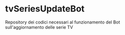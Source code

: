 # tvSeriesUpdateBot
Repository dei codici necessari al funzionamento del Bot sull'aggiornamento delle serie TV
